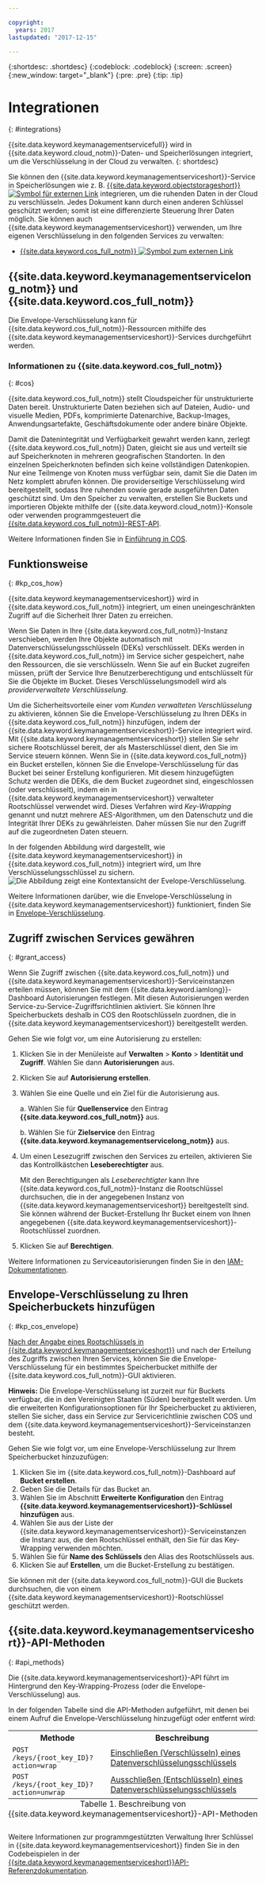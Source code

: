 ```yaml
---

copyright:
  years: 2017
lastupdated: "2017-12-15"

---
```


{:shortdesc: .shortdesc}
{:codeblock: .codeblock}
{:screen: .screen}
{:new_window: target="_blank"}
{:pre: .pre}
{:tip: .tip}

# Integrationen
{: #integrations}

{{site.data.keyword.keymanagementservicefull}} wird in {{site.data.keyword.cloud_notm}}-Daten- und Speicherlösungen integriert, um die Verschlüsselung in der Cloud zu verwalten.
{: shortdesc}

Sie können den {{site.data.keyword.keymanagementserviceshort}}-Service in Speicherlösungen wie z. B. [{{site.data.keyword.objectstorageshort}} ![Symbol für externen Link](../../icons/launch-glyph.svg "Symbol für externen Link")](/docs/services/ObjectStorage/index.html) integrieren, um die ruhenden Daten in der Cloud zu verschlüsseln. Jedes Dokument kann durch einen anderen Schlüssel geschützt werden; somit ist eine differenzierte Steuerung Ihrer Daten möglich. Sie können auch {{site.data.keyword.keymanagementserviceshort}} verwenden, um Ihre eigenen Verschlüsselung in den folgenden Services zu verwalten:

- [{{site.data.keyword.cos_full_notm}} ![Symbol zum externen Link](../../icons/launch-glyph.svg "Symbol zum externen Link")](/docs/services/cloud-object-storage/about-cos.html#about-ibm-cloud-object-storage)

## {{site.data.keyword.keymanagementservicelong_notm}} und {{site.data.keyword.cos_full_notm}}

Die Envelope-Verschlüsselung kann für {{site.data.keyword.cos_full_notm}}-Ressourcen mithilfe des {{site.data.keyword.keymanagementserviceshort}}-Services durchgeführt werden.

### Informationen zu {{site.data.keyword.cos_full_notm}}
{: #cos}

{{site.data.keyword.cos_full_notm}} stellt Cloudspeicher für unstrukturierte Daten bereit. Unstrukturierte Daten beziehen sich auf Dateien, Audio- und visuelle Medien, PDFs, komprimierte Datenarchive, Backup-Images, Anwendungsartefakte, Geschäftsdokumente oder andere binäre Objekte.  

Damit die Datenintegrität und Verfügbarkeit gewahrt werden kann, zerlegt {{site.data.keyword.cos_full_notm}} Daten, gleicht sie aus und verteilt sie auf Speicherknoten in mehreren geografischen Standorten. In den einzelnen Speicherknoten befinden sich keine vollständigen Datenkopien. Nur eine Teilmenge von Knoten muss verfügbar sein, damit Sie die Daten im Netz komplett abrufen können. Die providerseitige Verschlüsselung wird bereitgestellt, sodass Ihre ruhenden sowie gerade ausgeführten Daten geschützt sind. Um den Speicher zu verwalten, erstellen Sie Buckets und importieren Objekte mithilfe der {{site.data.keyword.cloud_notm}}-Konsole oder verwenden programmgesteuert die [{{site.data.keyword.cos_full_notm}}-REST-API](/docs/services/cloud-object-storage/api-reference/about-compatibility-api.html#about-the-cos-api).

Weitere Informationen finden Sie in [Einführung in COS](/docs/services/cloud-object-storage/getting-started.html#getting-started-cli-).

## Funktionsweise
{: #kp_cos_how}

{{site.data.keyword.keymanagementserviceshort}} wird in {{site.data.keyword.cos_full_notm}} integriert, um einen uneingeschränkten Zugriff auf die Sicherheit Ihrer Daten zu erreichen.  

Wenn Sie Daten in Ihre {{site.data.keyword.cos_full_notm}}-Instanz verschieben, werden Ihre Objekte automatisch mit Datenverschlüsselungsschlüsseln (DEKs) verschlüsselt. DEKs werden in {{site.data.keyword.cos_full_notm}} im Service sicher gespeichert, nahe den Ressourcen, die sie verschlüsseln. Wenn Sie auf ein Bucket zugreifen müssen, prüft der Service Ihre Benutzerberechtigung und entschlüsselt für Sie die Objekte im Bucket. Dieses Verschlüsselungsmodell wird als _providerverwaltete Verschlüsselung_.

Um die Sicherheitsvorteile einer _vom Kunden verwalteten Verschlüsselung_ zu aktivieren, können Sie die Envelope-Verschlüsselung zu Ihren DEKs in {{site.data.keyword.cos_full_notm}} hinzufügen, indem der {{site.data.keyword.keymanagementserviceshort}}-Service integriert wird. Mit {{site.data.keyword.keymanagementserviceshort}} stellen Sie sehr sichere Rootschlüssel bereit, der als Masterschlüssel dient, den Sie im Service steuern können. Wenn Sie in {{site.data.keyword.cos_full_notm}} ein Bucket erstellen, können Sie die Envelope-Verschlüsselung für das Bucket bei seiner Erstellung konfigurieren. Mit diesem hinzugefügten Schutz werden die DEKs, die dem Bucket zugeordnet sind, eingeschlossen (oder verschlüsselt), indem ein in {{site.data.keyword.keymanagementserviceshort}} verwalteter Rootschlüssel verwendet wird. Dieses Verfahren wird _Key-Wrapping_ genannt und nutzt mehrere AES-Algorithmen, um den Datenschutz und die Integrität Ihrer DEKs zu gewährleisten. Daher müssen Sie nur den Zugriff auf die zugeordneten Daten steuern.

In der folgenden Abbildung wird dargestellt, wie {{site.data.keyword.keymanagementserviceshort}} in {{site.data.keyword.cos_full_notm}} integriert wird, um Ihre Verschlüsselungsschlüssel zu sichern.
![Die Abbildung zeigt eine Kontextansicht der Evelope-Verschlüsselung.](images/kp-cos-envelope.png)

Weitere Informationen darüber, wie die Envelope-Verschlüsselung in {{site.data.keyword.keymanagementserviceshort}} funktioniert, finden Sie in [Envelope-Verschlüsselung](/docs/services/keymgmt/keyprotect_envelope.html).

## Zugriff zwischen Services gewähren
{: #grant_access}

Wenn Sie Zugriff zwischen {{site.data.keyword.cos_full_notm}} und {{site.data.keyword.keymanagementserviceshort}}-Serviceinstanzen erteilen müssen, können Sie mit dem {{site.data.keyword.iamlong}}-Dashboard Autorisierungen festlegen. Mit diesen Autorisierungen werden Service-zu-Service-Zugriffsrichtlinien aktiviert. Sie können Ihre Speicherbuckets deshalb in COS den Rootschlüsseln zuordnen, die in {{site.data.keyword.keymanagementserviceshort}} bereitgestellt werden.

Gehen Sie wie folgt vor, um eine Autorisierung zu erstellen:

1. Klicken Sie in der Menüleiste auf **Verwalten** &gt; **Konto** &gt; **Identität und Zugriff**. Wählen Sie dann **Autorisierungen** aus. 
2. Klicken Sie auf **Autorisierung erstellen**.
3. Wählen Sie eine Quelle und ein Ziel für die Autorisierung aus.
 
    a. Wählen Sie für **Quellenservice** den Eintrag **{{site.data.keyword.cos_full_notm}}** aus.

    b. Wählen Sie für **Zielservice** den Eintrag **{{site.data.keyword.keymanagementservicelong_notm}}** aus. 
4. Um einen Lesezugriff zwischen den Services zu erteilen, aktivieren Sie das Kontrollkästchen **Leseberechtigter** aus.

    Mit den Berechtigungen als _Leseberechtigter_ kann Ihre {{site.data.keyword.cos_full_notm}}-Instanz die Rootschlüssel durchsuchen, die in der angegebenen Instanz von {{site.data.keyword.keymanagementserviceshort}} bereitgestellt sind. Sie können während der Bucket-Erstellung Ihr Bucket einem von Ihnen angegebenen {{site.data.keyword.keymanagementserviceshort}}-Rootschlüssel zuordnen.
5. Klicken Sie auf **Berechtigen**.

Weitere Informationen zu Serviceautorisierungen finden Sie in den [IAM-Dokumentationen](/docs/iam/authorizations.html#serviceauth). 

## Envelope-Verschlüsselung zu Ihren Speicherbuckets hinzufügen
{: #kp_cos_envelope}

[Nach der Angabe eines Rootschlüssels in {{site.data.keyword.keymanagementserviceshort}}](/docs/services/keymgmt/keyprotect_create_keys.html) und nach der Erteilung des Zugriffs zwischen Ihren Services, können Sie die Envelope-Verschlüsselung für ein bestimmtes Speicherbucket mithilfe der {{site.data.keyword.cos_full_notm}}-GUI aktivieren.

**Hinweis:** Die Envelope-Verschlüsselung ist zurzeit nur für Buckets verfügbar, die in den Vereinigten Staaten (Süden) bereitgestellt werden. Um die erweiterten Konfigurationsoptionen für Ihr Speicherbucket zu aktivieren, stellen Sie sicher, dass ein Service zur Servicerichtlinie zwischen COS und dem {{site.data.keyword.keymanagementserviceshort}}-Serviceinstanzen besteht.

Gehen Sie wie folgt vor, um eine Envelope-Verschlüsselung zur Ihrem Speicherbucket hinzuzufügen:

1. Klicken Sie im {{site.data.keyword.cos_full_notm}}-Dashboard auf **Bucket erstellen**.
2. Geben Sie die Details für das Bucket an.
3. Wählen Sie im Abschnitt **Erweiterte Konfiguration** den Eintrag **{{site.data.keyword.keymanagementserviceshort}}-Schlüssel hinzufügen** aus.
4. Wählen Sie aus der Liste der {{site.data.keyword.keymanagementserviceshort}}-Serviceinstanzen die Instanz aus, die den Rootschlüssel enthält, den Sie für das Key-Wrapping verwenden möchten.
5. Wählen Sie für **Name des Schlüssels** den Alias des Rootschlüssels aus.
6. Klicken Sie auf **Erstellen**, um die Bucket-Erstellung zu bestätigen.

Sie können mit der {{site.data.keyword.cos_full_notm}}-GUI die Buckets durchsuchen, die von einem {{site.data.keyword.keymanagementserviceshort}}-Rootschlüssel geschützt werden.

## {{site.data.keyword.keymanagementserviceshort}}-API-Methoden
{: #api_methods}

Die {{site.data.keyword.keymanagementserviceshort}}-API führt im Hintergrund den Key-Wrapping-Prozess (oder die Envelope-Verschlüsselung) aus.  

In der folgenden Tabelle sind die API-Methoden aufgeführt, mit denen bei einem Aufruf die Envelope-Verschlüsselung hinzugefügt oder entfernt wird:

<table>
  <tr>
    <th>Methode</th>
    <th>Beschreibung</th>
  </tr>
  <tr>
    <td><code>POST /keys/{root_key_ID}?action=wrap</code></td>
    <td><a href="/docs/services/keymgmt/keyprotect_wrap_keys.html">Einschließen (Verschlüsseln) eines Datenverschlüsselungsschlüssels</a></td>
  </tr>
  <tr>
    <td><code>POST /keys/{root_key_ID}?action=unwrap</code></td>
    <td><a href="/docs/services/keymgmt/keyprotect_unwrap_keys.html">Ausschließen (Entschlüsseln) eines Datenverschlüsselungsschlüssels</a></td>
  </tr>
  <caption style="caption-side:bottom;">Tabelle 1. Beschreibung von {{site.data.keyword.keymanagementserviceshort}}-API-Methoden</caption>
</table>

Weitere Informationen zur programmgestützten Verwaltung Ihrer Schlüssel in {{site.data.keyword.keymanagementserviceshort}} finden Sie in den Codebeispielen in der [{{site.data.keyword.keymanagementserviceshort}}API-Referenzdokumentation](https://console.ng.bluemix.net/apidocs/639).








